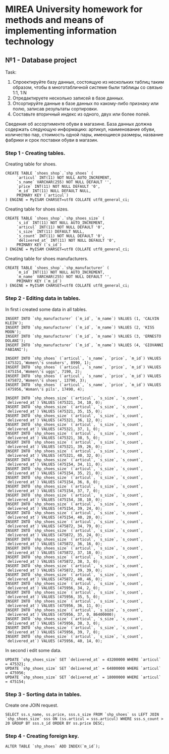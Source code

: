 # MIREA University homework for methods and means of implementing information technology

## №1 - Database project

Task:
1. Спроектируйте базу данных, состоящую из нескольких таблиц таким образом, чтобы в многотабличной системе были таблицы со связью 1:1, 1:N
2. Отредактируете несколько записей в базе данных.
3. Отсортируйте данные в базе данных по какому-либо признаку или полю, записав результаты сортировки.
4. Составьте вторичный индекс из одного, двух или более полей.

Сведения об ассортименте обуви в магазине. База данных должна содержать следующую информацию: артикул, наименование обуви, количество пар, стоимость одной пары, имеющиеся размеры, название фабрики и срок поставки обуви в магазин.

### Step 1 - Creating tables.

Creating table for shoes.
```
CREATE TABLE `shoes_shop`.`shp_shoes` (
     `articul` INT(11) NOT NULL AUTO_INCREMENT,
     `s_name` VARCHAR(255) NOT NULL DEFAULT '',
     `price` INT(11) NOT NULL DEFAULT '0',
     `m_id` INT(11) NULL DEFAULT NULL,
     PRIMARY KEY (`articul`)
) ENGINE = MyISAM CHARSET=utf8 COLLATE utf8_general_ci;
```

Creating table for shoes sizes.
```
CREATE TABLE `shoes_shop`.`shp_shoes_size` (
     `s_id` INT(11) NOT NULL AUTO_INCREMENT,
     `articul` INT(11) NOT NULL DEFAULT '0',
     `s_size` INT(11) DEFAULT NULL,
     `s_count` INT(11) NOT NULL DEFAULT '0',
     `delivered_at` INT(11) NOT NULL DEFAULT '0',
     PRIMARY KEY (`s_id`)
) ENGINE = MyISAM CHARSET=utf8 COLLATE utf8_general_ci;
```

Creating table for shoes manufacturers.
```
CREATE TABLE `shoes_shop`.`shp_manufacturer` (
     `m_id` INT(11) NOT NULL AUTO_INCREMENT,
     `m_name` VARCHAR(255) NOT NULL DEFAULT '',
     PRIMARY KEY (`m_id`)
) ENGINE = MyISAM CHARSET=utf8 COLLATE utf8_general_ci;
```

### Step 2 - Editing data in tables.

In first i created some data in all tables.
```
INSERT INTO `shp_manufacturer` (`m_id`, `m_name`) VALUES (1, 'CALVIN KLEIN');
INSERT INTO `shp_manufacturer` (`m_id`, `m_name`) VALUES (2, 'KISS MOON');
INSERT INTO `shp_manufacturer` (`m_id`, `m_name`) VALUES (3, 'ERNESTO DOLANI');
INSERT INTO `shp_manufacturer` (`m_id`, `m_name`) VALUES (4, 'GIOVANNI FABIANI');
```
```
INSERT INTO `shp_shoes` (`articul`, `s_name`, `price`, `m_id`) VALUES (475321,'Women\'s sneakers', 8990, 1);
INSERT INTO `shp_shoes` (`articul`, `s_name`, `price`, `m_id`) VALUES (475154,'Women\'s uggs', 7190, 2);
INSERT INTO `shp_shoes` (`articul`, `s_name`, `price`, `m_id`) VALUES (475872,'Women\'s shoes', 13790, 3);
INSERT INTO `shp_shoes` (`articul`, `s_name`, `price`, `m_id`) VALUES (475956,'Woman\'s pils', 17490, 4);
```
```
INSERT INTO `shp_shoes_size` (`articul`, `s_size`, `s_count`, `delivered_at`) VALUES (475321, 34, 10, 0);
INSERT INTO `shp_shoes_size` (`articul`, `s_size`, `s_count`, `delivered_at`) VALUES (475321, 35, 15, 0);
INSERT INTO `shp_shoes_size` (`articul`, `s_size`, `s_count`, `delivered_at`) VALUES (475321, 36, 12, 0);
INSERT INTO `shp_shoes_size` (`articul`, `s_size`, `s_count`, `delivered_at`) VALUES (475321, 37, 1, 0);
INSERT INTO `shp_shoes_size` (`articul`, `s_size`, `s_count`, `delivered_at`) VALUES (475321, 38, 5, 0);
INSERT INTO `shp_shoes_size` (`articul`, `s_size`, `s_count`, `delivered_at`) VALUES (475321, 39, 26, 0);
INSERT INTO `shp_shoes_size` (`articul`, `s_size`, `s_count`, `delivered_at`) VALUES (475321, 40, 32, 0);
INSERT INTO `shp_shoes_size` (`articul`, `s_size`, `s_count`, `delivered_at`) VALUES (475154, 34, 11, 0);
INSERT INTO `shp_shoes_size` (`articul`, `s_size`, `s_count`, `delivered_at`) VALUES (475154, 35, 21, 0);
INSERT INTO `shp_shoes_size` (`articul`, `s_size`, `s_count`, `delivered_at`) VALUES (475154, 36, 8, 0);
INSERT INTO `shp_shoes_size` (`articul`, `s_size`, `s_count`, `delivered_at`) VALUES (475154, 37, 7, 0);
INSERT INTO `shp_shoes_size` (`articul`, `s_size`, `s_count`, `delivered_at`) VALUES (475154, 38, 10, 0);
INSERT INTO `shp_shoes_size` (`articul`, `s_size`, `s_count`, `delivered_at`) VALUES (475154, 39, 24, 0);
INSERT INTO `shp_shoes_size` (`articul`, `s_size`, `s_count`, `delivered_at`) VALUES (475154, 40, 20, 0);
INSERT INTO `shp_shoes_size` (`articul`, `s_size`, `s_count`, `delivered_at`) VALUES (475872, 34, 79, 0);
INSERT INTO `shp_shoes_size` (`articul`, `s_size`, `s_count`, `delivered_at`) VALUES (475872, 35, 24, 0);
INSERT INTO `shp_shoes_size` (`articul`, `s_size`, `s_count`, `delivered_at`) VALUES (475872, 36, 16, 0);
INSERT INTO `shp_shoes_size` (`articul`, `s_size`, `s_count`, `delivered_at`) VALUES (475872, 37, 18, 0);
INSERT INTO `shp_shoes_size` (`articul`, `s_size`, `s_count`, `delivered_at`) VALUES (475872, 38, 3, 0);
INSERT INTO `shp_shoes_size` (`articul`, `s_size`, `s_count`, `delivered_at`) VALUES (475872, 39, 39, 0);
INSERT INTO `shp_shoes_size` (`articul`, `s_size`, `s_count`, `delivered_at`) VALUES (475872, 40, 46, 0);
INSERT INTO `shp_shoes_size` (`articul`, `s_size`, `s_count`, `delivered_at`) VALUES (475956, 34, 2, 0);
INSERT INTO `shp_shoes_size` (`articul`, `s_size`, `s_count`, `delivered_at`) VALUES (475956, 35, 5, 0);
INSERT INTO `shp_shoes_size` (`articul`, `s_size`, `s_count`, `delivered_at`) VALUES (475956, 36, 11, 0);
INSERT INTO `shp_shoes_size` (`articul`, `s_size`, `s_count`, `delivered_at`) VALUES (475956, 37, 0, 86400000);
INSERT INTO `shp_shoes_size` (`articul`, `s_size`, `s_count`, `delivered_at`) VALUES (475956, 38, 3, 0);
INSERT INTO `shp_shoes_size` (`articul`, `s_size`, `s_count`, `delivered_at`) VALUES (475956, 39, 7, 0);
INSERT INTO `shp_shoes_size` (`articul`, `s_size`, `s_count`, `delivered_at`) VALUES (475956, 40, 14, 0);
```

In second i edit some data.
```
UPDATE `shp_shoes_size` SET `delivered_at` = 43200000 WHERE `articul` = 475321;
UPDATE `shp_shoes_size` SET `delivered_at` = 64800000 WHERE `articul` = 475956;
UPDATE `shp_shoes_size` SET `delivered_at` = 18000000 WHERE `articul` = 475154;
```

### Step 3 - Sorting data in tables.

Create one JOIN request.
```
SELECT ss.s_name, ss.price, sss.s_size FROM `shp_shoes` ss LEFT JOIN `shp_shoes_size` sss ON (ss.articul = sss.articul) WHERE sss.s_count > 20 GROUP BY sss.s_id ORDER BY ss.price DESC;
```

### Step 4 - Creating foreign key.

```
ALTER TABLE `shp_shoes` ADD INDEX(`m_id`);
```
